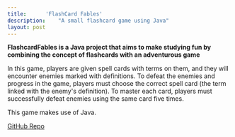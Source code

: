 ```yaml
---
title:		'FlashCard Fables'
description:	"A small flashcard game using Java"
layout: post
---
```


<style>
 img {
  border: solid grey 1px;
}

  h5 {
  text-align: center;
  color: #000;
  text-decoration: underline;
  margin-top: -7px;
}
</style>

**FlashcardFables is a Java project that aims to make studying fun by combining the concept of flashcards with an adventurous game**

In this game, players are given spell cards with terms on them, and they will encounter enemies marked with definitions. To defeat the enemies and progress in the game, players must choose the correct spell card (the term linked with the enemy's definition). To master each card, players must successfully defeat enemies using the same card five times.

This game makes use of Java.

[GitHub Repo](https://github.com/aag5734/FlashcardFables)
